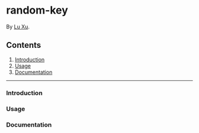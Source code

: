 random-key
=================

By [Lu Xu](https://github.com/LuXu1113).

Contents
--------
1. [Introduction](#introduction)
1. [Usage](#usage)
1. [Documentation](#documentation)

---

### Introduction

### Usage

### Documentation

